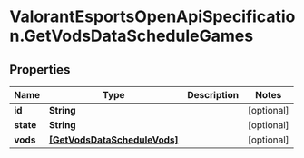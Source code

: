 # ValorantEsportsOpenApiSpecification.GetVodsDataScheduleGames

## Properties
Name | Type | Description | Notes
------------ | ------------- | ------------- | -------------
**id** | **String** |  | [optional] 
**state** | **String** |  | [optional] 
**vods** | [**[GetVodsDataScheduleVods]**](GetVodsDataScheduleVods.md) |  | [optional] 
